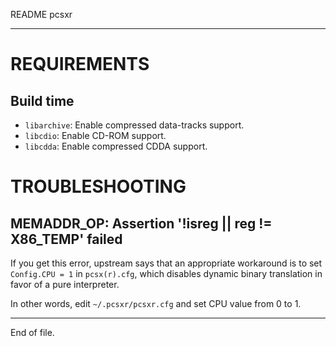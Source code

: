 README pcsxr

---


REQUIREMENTS
============

Build time
----------
* `libarchive`:  Enable compressed data-tracks support.
* `libcdio`:     Enable CD-ROM support.
* `libcdda`:     Enable compressed CDDA support.


TROUBLESHOOTING
===============

MEMADDR_OP: Assertion '!isreg || reg != X86_TEMP' failed
--------------------------------------------------------

If you get this error, upstream says that an appropriate workaround is to set
`Config.CPU = 1` in `pcsx(r).cfg`, which disables dynamic binary translation in
favor of a pure interpreter.

In other words, edit `~/.pcsxr/pcsxr.cfg` and set CPU value from 0 to 1.


---

End of file.
